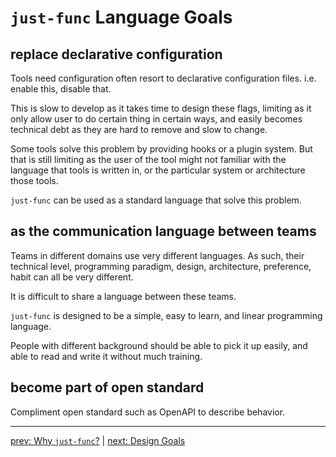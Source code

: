# `just-func` Language Goals

## replace declarative configuration

Tools need configuration often resort to declarative configuration files.
i.e. enable this, disable that.

This is slow to develop as it takes time to design these flags,
limiting as it only allow user to do certain thing in certain ways,
and easily becomes technical debt as they are hard to remove and slow to change.

Some tools solve this problem by providing hooks or a plugin system.
But that is still limiting as the user of the tool might not familiar with the language that tools is written in,
or the particular system or architecture those tools.

`just-func` can be used as a standard language that solve this problem.

## as the communication language between teams

Teams in different domains use very different languages.
As such, their technical level, programming paradigm, design,
architecture, preference, habit can all be very different.

It is difficult to share a language between these teams.

`just-func` is designed to be a simple, easy to learn, and linear programming language.

People with different background should be able to pick it up easily,
and able to read and write it without much training.

## become part of open standard

Compliment open standard such as OpenAPI to describe behavior.

---

[prev: Why `just-func`?](./why-just-func.md) | [next: Design Goals](./design-goals.md)
